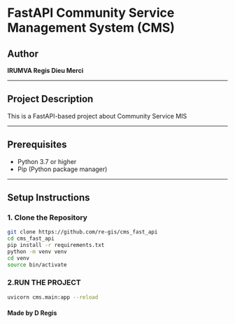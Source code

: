 # FastAPI Community Service Management System (CMS)

## Author  
**IRUMVA Regis Dieu Merci**  

---

## Project Description  
This is a FastAPI-based project about Community Service MIS

---

## Prerequisites  
- Python 3.7 or higher  
- Pip (Python package manager)  

---

## Setup Instructions  

### 1. Clone the Repository  
```bash
git clone https://github.com/re-gis/cms_fast_api
cd cms_fast_api
pip install -r requirements.txt
python -m venv venv
cd venv
source bin/activate
```

### 2.RUN THE PROJECT
```bash
uvicorn cms.main:app --reload
```

#### Made by D Regis

